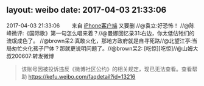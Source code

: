 layout: weibo
date: 2017-04-03 21:33:06
---
<meta name="referrer" content="no-referrer" />

2017-04-03 21:33:06  &nbsp;&nbsp;&nbsp;&nbsp;&nbsp;&nbsp; 来自 <a href="http://app.weibo.com/t/feed/9ksdit" rel="nofollow">iPhone客户端</a>
又要删 //@袁立:好恐怖！ //@陈峰微评:《国际歌》第一句怎么唱来着？//@曼娜回忆录31:右边，你太低估牠们的流氓成色了。 //@brown呆2:真敢火化，那地方政府就是自寻死路//@北望江亭:当局匆忙火化孩子尸体？那就更说明问题了。//@brown呆2: [吃惊][吃惊]//@山姆大叔200607:转发微博
>  该账号因被投诉违反《微博社区公约》的相关规定，现已无法查看。查看帮助 https://kefu.weibo.com/faqdetail?id=13216
